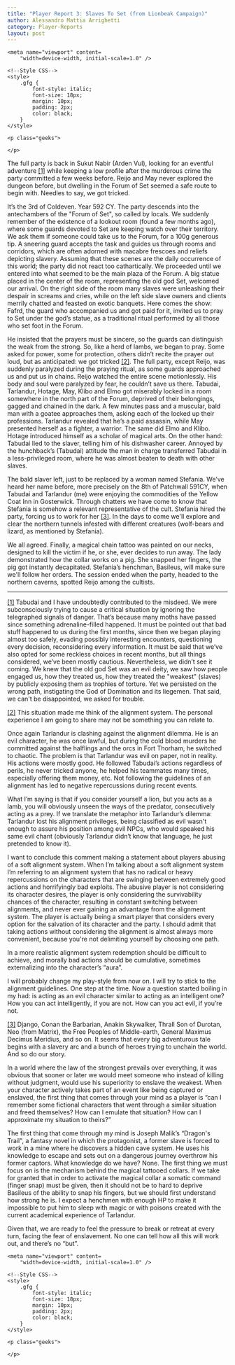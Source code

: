 ```yaml
---
title: "Player Report 3: Slaves To Set (from Lionbeak Campaign)"
author: Alessandro Mattia Arrighetti
category: Player-Reports
layout: post
---
```

<html lang="en">
  
<head>
    <meta charset="UTF-8" />
    <meta http-equiv="X-UA-Compatible" content="IE=edge" />
  
    <meta name="viewport" content=
        "width=device-width, initial-scale=1.0" />
  
    <!--Style CSS-->
    <style>
        .gfg {
            font-style: italic;
            font-size: 18px;
            margin: 10px;
            padding: 2px;
            color: black;
        }
    </style>
</head>
  
<body>
    <p class="gfg">
    </p>
  
    <p class="geeks">
    
    </p>
</body>
  
</html>


The full party is back in Sukut Nabir (Arden Vul), looking for an eventful adventure <a name="nf1"><sup>[[1]](#fn1)</sup><a> while keeping a low profile after the murderous crime the party committed a few weeks before.
Reijo and May never explored the dungeon before, but dwelling in the Forum of Set seemed a safe route to begin with. Needles to say, we got tricked. 

It’s the 3rd of Coldeven. Year 592 CY. The party descends into the antechambers of the "Forum of Set", so called by locals. We suddenly remember of the existence of a lookout room (found a few months ago), where some guards devoted to Set are keeping watch over their territory. We ask them if someone could take us to the Forum, for a 100g generous tip. A sneering guard accepts the task and guides us through rooms and corridors, which are often adorned with macabre frescoes and reliefs depicting slavery.
Assuming that these scenes are the daily occurrence of this world; the party did not react too cathartically. We proceeded until we entered into what seemed to be the main plaza of the Forum. 
A big statue placed in the center of the room, representing the old god Set, welcomed our arrival.
On the right side of the room many slaves were unleashing their despair in screams and cries, while on the left side slave owners and clients merrily chatted and feasted on exotic banquets. 
Here comes the show: Fafrd, the guard who accompanied us and got paid for it, invited us to pray to Set under the god’s statue, as a traditional ritual performed by all those who set foot in the Forum.

He insisted that the prayers must be sincere, so the guards can distinguish the weak from the strong. So, like a herd of lambs, we began to pray. Some asked for power, some for protection, others didn’t recite the prayer out loud, but as anticipated: we got tricked <a name="nf2"><sup>[[2]](#fn2)</sup><a>. The full party, except Reijo, was suddenly paralyzed during the praying ritual, as some guards approached us and put us in chains.  Reijo watched the entire scene motionlessly. His body and soul were paralyzed by fear, he couldn’t save us there.
Tabudai, Tarlandur, Hotage, May, Klibo and Elmo got miserably locked in a room somewhere in the north part of the Forum, deprived of their belongings, gagged and chained in the dark. A few minutes pass and a muscular, bald man with a goatee approaches them, asking each of the locked up their professions. Tarlandur revealed that he’s a paid assassin, while May presented herself as a fighter, a warrior. The same did Elmo and Klibo. Hotage introduced himself as a scholar of magical arts. On the other hand: Tabudai lied to the slaver, telling him of his dishwasher career. Annoyed by the hunchback’s (Tabudai) attitude the man in charge transferred Tabudai in a less-privileged room, where he was almost beaten to death with other slaves. 

The bald slaver left, just to be replaced by a woman named Stefania. We’ve heard her name before, more precisely on the 8th of Patchwall 591CY, when Tabudai and Tarlandur (me) were enjoying the commodities of the Yellow Coat Inn in Gosterwick. Through chatters we have come to know that Stefania is somehow a relevant representative of the cult. Stefania hired the party, forcing us to work for her <a name="nf3"><sup>[[3]](#fn3)</sup><a>. In the days to come we'll explore and clear the northern tunnels infested with different creatures (wolf-bears and lizard, as mentioned by Stefania).

We all agreed. Finally, a magical chain tattoo was painted on our necks, designed to kill the victim if he, or she, ever decides to run away. The lady demonstrated how the collar works on a pig. She snapped her fingers, the pig got instantly decapitated. Stefania’s henchman, Basileus, will make sure we'll follow her orders. The session ended when the party, headed to the northern caverns, spotted Reijo among the cultists.

---

<a name="fn1">[[1]](#nf1)</a> Tabudai and I have undoubtedly contributed to the misdeed. We were subconsciously trying to cause a critical situation by ignoring the telegraphed signals of danger. That’s because many moths have passed since something adrenaline-filled happened. It must be pointed out that bad stuff happened to us during the first months, since then we began playing almost too safely, evading possibly interesting encounters, questioning every decision, reconsidering every information. It must be said that we’ve also opted for some reckless choices in recent months, but all things considered, we’ve been mostly cautious. Nevertheless, we didn’t see it coming.
We knew that the old god Set was an evil deity, we saw how people engaged us, how they treated us, how they treated the "weakest" (slaves) by publicly exposing them as trophies of torture.
Yet we persisted on the wrong path, instigating the God of Domination and its liegemen. 
That said, we can't be disappointed, we asked for trouble. 

<a name="fn2">[[2]](#nf2)</a> This situation made me think of the alignment system. The personal experience I am going to share may not be something you can relate to.

Once again Tarlandur is clashing against the alignment dilemma. He is an evil character, he was once lawful, but during the cold blood murders he committed against the halflings and the orcs in Fort Thorham,  he switched to chaotic. The problem is that Tarlandur was evil on paper, not in reality. His actions were mostly good. He followed Tabudai’s actions regardless of perils, he never tricked anyone, he helped his teammates many times, especially offering them money, etc.
Not following the guidelines of an alignment has led to negative repercussions during recent events.

What I’m saying is that if you consider yourself a lion, but you acts as a lamb, you will obviously unseen the ways of the predator, consecutively acting as a prey. If we translate the metaphor into Tarlandur’s dilemma: Tarlandur lost his alignment privileges, being classified as evil wasn't enough to assure his position among evil NPCs, who would speaked his same evil chant (obviously Tarlandur didn’t know that language, he just pretended to know it).
 
I want to conclude this comment making a statement about players abusing of a soft alignment system. When I’m talking about a soft alignment system I’m referring to an alignment system that has no radical or heavy repercussions on the characters that are swinging between extremely good actions and horrifyingly bad exploits. The abusive player is not considering its character desires, the player is only considering the survivability chances of the character, resulting in constant switching between alignments, and never ever gaining an advantage from the alignment system. The player is actually being a smart player that considers every option for the salvation of its character and the party. I should admit that taking actions without considering the alignment is almost always more convenient, because you're not delimiting yourself by choosing one path. 

In a more realistic alignment system redemption should be difficult to achieve, and morally bad actions should be cumulative, sometimes externalizing into the character’s “aura”. 

I will probably change my play-style from now on. I will try to stick to the alignment guidelines. One step at the time. Now a question started boiling in my had: is acting as an evil character similar to acting as an intelligent one? How you can act intelligently, if you are not. How can you act evil, if you’re not.

<a name="fn3">[[3]](#nf3)</a> Django, Conan the Barbarian, Anakin Skywalker, Thrall Son of Durotan, Neo (from Matrix), the Free Peoples of Middle-earth, General Maximus Decimus Meridius, and so on. It seems that every big adventurous tale begins with a slavery arc and a bunch of heroes trying to unchain the world. And so do our story. 

In a world where the law of the strongest prevails over everything, it was obvious that sooner or later we would meet someone who instead of killing without judgment, would use his superiority to enslave the weakest. When your character actively takes part of an event like being captured or enslaved, the first thing that comes through your mind as a player is “can I remember some fictional characters that went through a similar situation and freed themselves? How can I emulate that situation? How can I approximate my situation to theirs?” 

The first thing that come through my mind is Joseph Malik’s “Dragon's Trail", a fantasy novel in which the protagonist, a former slave is forced to work in a mine where he discovers a hidden cave system. He uses his knowledge to escape and sets out on a dangerous journey overthrow his former captors.
What knowledge do we have? None. The first thing we must focus on is the mechanism behind the magical tattooed collars. If we take for granted that in order to activate the magical collar a somatic command (finger snap) must be given, then it should not be to hard to deprive Basileus of the ability to snap his fingers, but we should first understand how strong he is. I expect a henchmen with enough HP to make it impossible to put him to sleep with magic or with poisons created with the current academical experience of Tarlandur.

Given that, we are ready to feel the pressure to break or retreat at every turn, facing the fear of enslavement.
No one can tell how all this will work out, and there’s no “but”. 

<html lang="en">
  
<head>
    <meta charset="UTF-8" />
    <meta http-equiv="X-UA-Compatible" content="IE=edge" />
  
    <meta name="viewport" content=
        "width=device-width, initial-scale=1.0" />
  
    <!--Style CSS-->
    <style>
        .gfg {
            font-style: italic;
            font-size: 18px;
            margin: 10px;
            padding: 2px;
            color: black;
        }
    </style>
</head>
  
<body>
    <p class="gfg">
     </p>
  
    <p class="geeks">
    
    </p>
</body>
  
</html>
